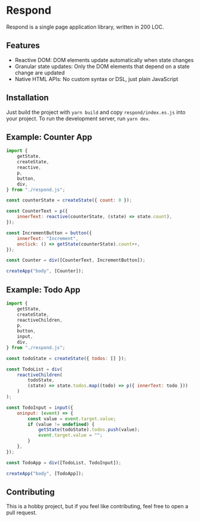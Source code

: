 # Respond

Respond is a single page application library, written in 200 LOC.

## Features
- Reactive DOM: DOM elements update automatically when state changes
- Granular state updates: Only the DOM elements that depend on a state change are updated
- Native HTML APIs: No custom syntax or DSL, just plain JavaScript

## Installation
Just build the project with `yarn build` and copy `respond/index.es.js` into your project.
To run the development server, run `yarn dev`.

## Example: Counter App
```js
import {
    getState,
    createState,
    reactive,
    p,
    button,
    div,
} from "./respond.js";

const counterState = createState({ count: 0 });

const CounterText = p({
    innerText: reactive(counterState, (state) => state.count),
});

const IncrementButton = button({
    innerText: "Increment",
    onclick: () => getState(counterState).count++,
});

const Counter = div([CounterText, IncrementButton]);

createApp("body", [Counter]);
```

## Example: Todo App
```js
import {
    getState,
    createState,
    reactiveChildren,
    p,
    button,
    input,
    div,
} from "./respond.js";

const todoState = createState({ todos: [] });

const TodoList = div(
    reactiveChildren(
        todoState, 
        (state) => state.todos.map((todo) => p({ innerText: todo }))
    )
);

const TodoInput = input({
    oninput: (event) => {
        const value = event.target.value;
        if (value != undefined) {
            getState(todoState).todos.push(value);
            event.target.value = "";
        }
    },
});

const TodoApp = div([TodoList, TodoInput]);

createApp("body", [TodoApp]);
```

## Contributing
This is a hobby project, but if you feel like contributing, feel free to open a pull request.